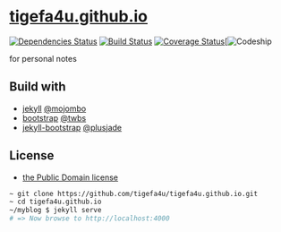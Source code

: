 [tigefa4u.github.io](https://tigefa4u.github.io)
==================
[![Dependencies Status](https://d2xishtp1ojlk0.cloudfront.net/d/12117648)](http://depending.in/tigefa4u/tigefa4u.github.io) [![Build Status](https://travis-ci.org/tigefa4u/tigefa4u.github.io.png)](https://travis-ci.org/tigefa4u/tigefa4u.github.io) [![Coverage Status](https://coveralls.io/repos/tigefa4u/tigefa4u.github.io/badge.png)](https://coveralls.io/r/tigefa4u/tigefa4u.github.io)[![Codeship](https://www.codeship.io/projects/8d7ca6d0-0797-0131-90f0-6e6cb3ba9a2c/status)

for personal notes 

## Build with 

- [jekyll](http://jekyllrb.com) [@mojombo](https://github.com/mojombo)
- [bootstrap](http://getbootstrap.com) [@twbs](https://github.com/twbs)
- [jekyll-bootstrap](http://jekyllbootstrap.com) [@plusjade](http://github.com/plusjade)

## License

- [the Public Domain license](LICENSE)


``` bash
~ git clone https://github.com/tigefa4u/tigefa4u.github.io.git
~ cd tigefa4u.github.io
~/myblog $ jekyll serve
# => Now browse to http://localhost:4000
```
